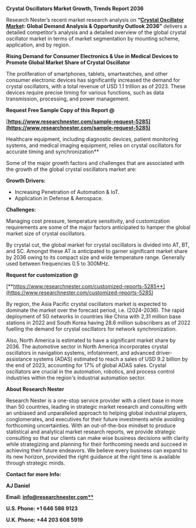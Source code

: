 ﻿**Crystal Oscillators Market Growth, Trends Report 2036**

Research Nester’s recent market research analysis on **“[Crystal Oscillator Marke](https://www.researchnester.com/reports/crystal-oscillator-market/5285)t: Global Demand Analysis & Opportunity Outlook 2036”** delivers a detailed competitor’s analysis and a detailed overview of the global crystal oscillator market in terms of market segmentation by mounting scheme, application, and by region. 

**Rising Demand for Consumer Electronics & Use in Medical Devices to Promote Global Market Share of Crystal Oscillator** 

The proliferation of smartphones, tablets, smartwatches, and other consumer electronic devices has significantly increased the demand for crystal oscillators, with a total revenue of USD 1.1 trillion as of 2023. These devices require precise timing for various functions, such as data transmission, processing, and power management.

**Request Free Sample Copy of this Report @**

[**https://www.researchnester.com/sample-request-5285](https://www.researchnester.com/sample-request-5285)**    

Healthcare equipment, including diagnostic devices, patient monitoring systems, and medical imaging equipment, relies on crystal oscillators for accurate timing and synchronization** 

Some of the major growth factors and challenges that are associated with the growth of the global crystal oscillators market are:

**Growth Drivers:**

- Increasing Penetration of Automation & IoT.
- Application in Defense & Aerospace.

**Challenges:**

Managing cost pressure, temperature sensitivity, and customization requirements are some of the major factors anticipated to hamper the global market size of crystal oscillators.

By crystal cut, the global market for crystal oscillators is divided into AT, BT, and SC. Amongst these AT is anticipated to garner significant market share by 2036 owing to its compact size and wide temperature range. Generally used between frequencies 0.5 to 300MHz.

**Request for customization @**

[**https://www.researchnester.com/customized-reports-5285**](https://www.researchnester.com/customized-reports-5285)

By region, the Asia Pacific crystal oscillators market is expected to dominate the market over the forecast period, i.e. (2024-2036). The rapid deployment of 5G networks in countries like China with 2,31 million base stations in 2022 and South Korea having 28.6 million subscribers as of 2022 fuelling the demand for crystal oscillators for network synchronization.

Also, North America is estimated to have a significant market share by 2036. The automotive sector in North America incorporates crystal oscillators in navigation systems, infotainment, and advanced driver-assistance systems (ADAS) estimated to reach a sales of USD 9.2 billion by the end of 2023, accounting for 17% of global ADAS sales. Crystal oscillators are crucial in the automation, robotics, and process control industries within the region's industrial automation sector.

**About Research Nester**

Research Nester is a one-stop service provider with a client base in more than 50 countries, leading in strategic market research and consulting with an unbiased and unparalleled approach to helping global industrial players, conglomerates, and executives for their future investments while avoiding forthcoming uncertainties. With an out-of-the-box mindset to produce statistical and analytical market research reports, we provide strategic consulting so that our clients can make wise business decisions with clarity while strategizing and planning for their forthcoming needs and succeed in achieving their future endeavors. We believe every business can expand to its new horizon, provided the right guidance at the right time is available through strategic minds.

**Contact for more Info:**

**AJ Daniel**

**Email: [info@researchnester.com**](mailto:info@researchnester.com)**

**U.S. Phone: +1 646 586 9123** 

**U.K. Phone: +44 203 608 5919**
